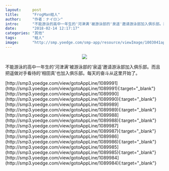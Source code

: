 ```yaml
---
layout:     post
title:      "FrogMan蛙人"
author:     "作者：ナイロン"
intro:      "不能游泳的高中一年生的'河津满'被游泳部的'泉遥'邀请游泳部加入俱乐部。而且把遥做对手看待的'相田真'也加入俱乐部。每天的奋斗从这里开始了。"
date:       "2018-02-14 12:17:17"
categories: "其他"
tags:       "蛙人"
image:      "http://smp.yoedge.com/smp-app/resource/viewImage/1003041appline.png"
---
```

<div style="text-align: center">
<p><img src="http://smp.yoedge.com/smp-app/resource/viewImage/1003041appline.png"/></p>
</div>
<p class="post-meta">
<span>不能游泳的高中一年生的'河津满'被游泳部的'泉遥'邀请游泳部加入俱乐部。而且把遥做对手看待的'相田真'也加入俱乐部。每天的奋斗从这里开始了。</span>
</p>
[http://smp3.yoedge.com/view/gotoAppLine/1089991](http://smp3.yoedge.com/view/gotoAppLine/1089991){:target="_blank"}
[http://smp3.yoedge.com/view/gotoAppLine/1089990](http://smp3.yoedge.com/view/gotoAppLine/1089990){:target="_blank"}
[http://smp3.yoedge.com/view/gotoAppLine/1089989](http://smp3.yoedge.com/view/gotoAppLine/1089989){:target="_blank"}
[http://smp3.yoedge.com/view/gotoAppLine/1089988](http://smp3.yoedge.com/view/gotoAppLine/1089988){:target="_blank"}
[http://smp3.yoedge.com/view/gotoAppLine/1089987](http://smp3.yoedge.com/view/gotoAppLine/1089987){:target="_blank"}
[http://smp3.yoedge.com/view/gotoAppLine/1089986](http://smp3.yoedge.com/view/gotoAppLine/1089986){:target="_blank"}
[http://smp3.yoedge.com/view/gotoAppLine/1089985](http://smp3.yoedge.com/view/gotoAppLine/1089985){:target="_blank"}
[http://smp3.yoedge.com/view/gotoAppLine/1089984](http://smp3.yoedge.com/view/gotoAppLine/1089984){:target="_blank"}


